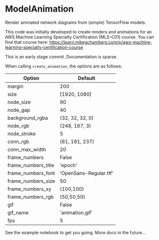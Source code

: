 # ModelAnimation
Render animated network diagrams from (simple) TensorFlow models.

This code was initially developed to create renders and animations for an AWS Machine Learning Specialty Certification (MLS-C01) course.  You can find that course here: https://learn.mikegchambers.com/p/aws-machine-learning-specialty-certification-course

This is an early stage commit.  Documentation is sparse. 

When calling `create_animation`, the options are as follows:

| Option    | Default     |
|-----------|------------|
|margin| 200|
|size|[1920, 1080]|
|node_size|90|
|node_gap| 40|
|background_rgba| (32, 32, 32, 0)|
|node_rgb| (248, 167, 3)|
|node_stroke| 5|
|conn_rgb| (81, 181, 237)|
|conn_max_width| 20|
|frame_numbers| False|
|frame_numbers_title| 'epoch'|
|frame_numbers_font| 'OpenSans-Regular.ttf'|
|frame_numbers_size| 50|
|frame_numbers_xy| (100,100)|
|frame_numbers_rgb| (50,50,50)|
|gif| False|
|gif_name| 'animation.gif'|
|fps| 5 |

See the example notebook to get you going.  More docs in the future...